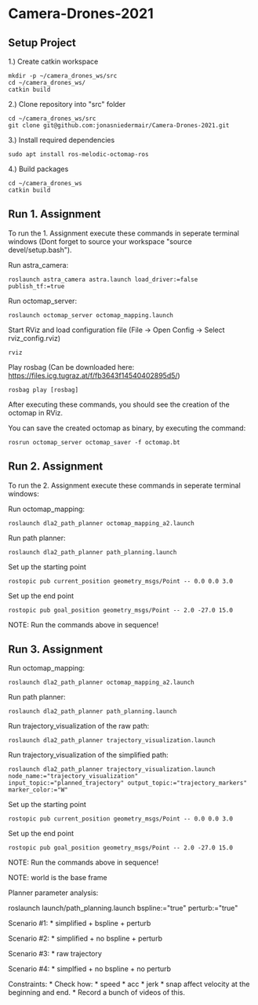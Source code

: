 # Camera-Drones-2021

## Setup Project

1.) Create catkin workspace
```
mkdir -p ~/camera_drones_ws/src   
cd ~/camera_drones_ws/
catkin build
```

2.) Clone repository into "src" folder
```
cd ~/camera_drones_ws/src
git clone git@github.com:jonasniedermair/Camera-Drones-2021.git
```

3.) Install required dependencies
```
sudo apt install ros-melodic-octomap-ros
```
4.) Build packages
```
cd ~/camera_drones_ws
catkin build
```

## Run 1. Assignment
To run the 1. Assignment execute these commands in seperate terminal windows (Dont forget to source your workspace "source devel/setup.bash").

Run astra_camera:
```
roslaunch astra_camera astra.launch load_driver:=false publish_tf:=true
```

Run octomap_server:
```
roslaunch octomap_server octomap_mapping.launch
```

Start RViz and load configuration file (File -> Open Config -> Select rviz_config.rviz)
```
rviz
```

Play rosbag (Can be downloaded here: https://files.icg.tugraz.at/f/fb3643f14540402895d5/)
```
rosbag play [rosbag]
```

After executing these commands, you should see the creation of the octomap in RViz.

You can save the created octomap as binary, by executing the command:
```
rosrun octomap_server octomap_saver -f octomap.bt
```

## Run 2. Assignment
To run the 2. Assignment execute these commands in seperate terminal windows:

Run octomap_mapping:
```
roslaunch dla2_path_planner octomap_mapping_a2.launch 
```

Run path planner:
```
roslaunch dla2_path_planner path_planning.launch
```

Set up the starting point
```
rostopic pub current_position geometry_msgs/Point -- 0.0 0.0 3.0
```

Set up the end point
```
rostopic pub goal_position geometry_msgs/Point -- 2.0 -27.0 15.0
```

NOTE: Run the commands above in sequence!

## Run 3. Assignment

Run octomap_mapping:
```
roslaunch dla2_path_planner octomap_mapping_a2.launch 
```

Run path planner:
```
roslaunch dla2_path_planner path_planning.launch
```

Run trajectory_visualization of the raw path:
```
roslaunch dla2_path_planner trajectory_visualization.launch 
```

Run trajectory_visualization of the simplified path:
```
roslaunch dla2_path_planner trajectory_visualization.launch node_name:="trajectory_visualization" input_topic:="planned_trajectory" output_topic:="trajectory_markers" marker_color:="W"

```

Set up the starting point
```
rostopic pub current_position geometry_msgs/Point -- 0.0 0.0 3.0
```

Set up the end point
```
rostopic pub goal_position geometry_msgs/Point -- 2.0 -27.0 15.0
```

NOTE: Run the commands above in sequence!

NOTE: world is the base frame

Planner parameter analysis:


roslaunch launch/path_planning.launch bspline:="true" perturb:="true"

Scenario #1:
    * simplified + bspline + perturb

Scenario #2:
    * simplified + no bspline + perturb

Scenario #3:
    * raw trajectory

Scenario #4:
    * simplfied + no bspline + no perturb

Constraints:
    * Check how:
        * speed
        * acc
        * jerk
        * snap
    affect velocity at the beginning and end.
    * Record a bunch of videos of this.


